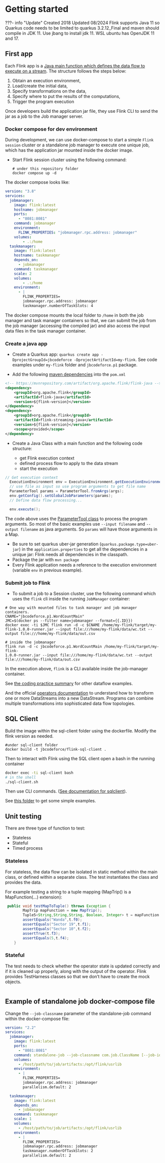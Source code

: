 # Getting started

???- info "Update"
    Created 2018 Updated 08/2024
    Flink supports Java 11 so Quarkus code needs to be limited to quarkus 3.2.12_Final and maven should compile in JDK 11.
    Use jbang to install jdk 11. WSL ubuntu has OpenJDK 11 and 17.

## First app

Each Flink app is a [Java main function which defines the data flow to execute on a stream](https://ci.apache.org/projects/flink/flink-docs-release-1.19/dev/datastream_api.html#anatomy-of-a-flink-program). The structure follows the steps below:

1. Obtain an execution environment,
1. Load/create the initial data,
1. Specify transformations on the data,
1. Specify where to put the results of the computations,
1. Trigger the program execution


Once developers build the application jar file, they use Flink CLI to send the jar as a job to the Job manager server. 

### Docker compose for dev environment

During development, we can use docker-compose to start a simple `Flink session` cluster or a standalone job manager to execute one unique job, which has the application jar mounted inside the docker image.

* Start Flink session cluster using the following command: 

  ```shell
  # under this repository folder
  docker compose up -d
  ```

The docker compose looks like:

```yaml
version: "3.8"
services:
  jobmanager:
    image: flink:latest
    hostname: jobmanager
    ports:
      - "8081:8081"
    command: jobmanager
    environment:
      FLINK_PROPERTIES: "jobmanager.rpc.address: jobmanager"
    volumes:  
        - .:/home
  taskmanager:
    image: flink:latest 
    hostname: taskmanager
    depends_on:
      - jobmanager
    command: taskmanager
    scale: 2
    volumes:
        - .:/home
    environment:
      - |
        FLINK_PROPERTIES=
        jobmanager.rpc.address: jobmanager
        taskmanager.numberOfTaskSlots: 4
```

The docker compose mounts the local folder to `/home` in both the job manager and task manager containers so that, we can submit the job from the job manager (accessing the compiled jar) and also access the input data files in the task manager container.

### Create a java app

* Create a Quarkus app: `quarkus create app -DprojectGroupId=jbcodeforce -DprojectArtifactId=my-flink`. See code examples under `my-flink` folder and `jbcodeforce.p1` package.

* Add the following [maven dependencies](https://mvnrepository.com/artifact/org.apache.flink) into the `pom.xml`

```xml
<!-- https://mvnrepository.com/artifact/org.apache.flink/flink-java -->
<dependency>
    <groupId>org.apache.flink</groupId>
    <artifactId>flink-java</artifactId>
    <version>${flink-version}</version>
</dependency>
<dependency>
    <groupId>org.apache.flink</groupId>
    <artifactId>flink-streaming-java</artifactId>
    <version>${flink-version}</version>
    <scope>provided</scope>
</dependency>
```

* Create a Java Class with a main function and the following code structure:

    * get Flink execution context
    * defined process flow to apply to the data stream
    * start the execution

```java
// Get execution context
  ExecutionEnvironment env = ExecutionEnvironment.getExecutionEnvironment();
  // use file as input so use program arguments to get file name
  ParameterTool params = ParameterTool.fromArgs(args);
  env.getConfig().setGlobalJobParameters(params);
  // Define data flow processing...

  env.execute();
```

The code above uses the [ParameterTool  class](https://ci.apache.org/projects/flink/flink-docs-stable/api/java/org/apache/flink/api/java/utils/ParameterTool.html) to process the program arguments. 
So most of the basic examples use `--input filename` and `--output filename` as java arguments. So `params` will have those arguments in a Map. 

* Be sure to set quarkus uber-jar generation (`quarkus.package.type=uber-jar`) in the `application.properties` to get all the dependencies in a unique jar: Flink needs all dependencies in the classpath.
* Package the jar with `mvn package`
* Every Flink application needs a reference to the execution environment (variable `env` in previous example). 

### Submit job to Flink

* To submit a job to a Session cluster, use the following command which uses the `flink` cli inside the running `JobManager` container:

```shell
# One way with mounted files to task manager and job manager containers.
CNAME="jbcodeforce.p1.WordCountMain"
JMC=$(docker ps --filter name=jobmanager --format={{.ID}})
docker exec -ti $JMC flink run -d -c $CNAME /home/my-flink/target/my-flink-1.0.0-runner.jar --input file:///home/my-flink/data/wc.txt --output file:///home/my-flink/data/out.csv 

# inside the jobmanager
flink run -d -c jbcodeforce.p1.WordCountMain /home/my-flink/target/my-flink-
1.0.0-runner.jar --input file:///home/my-flink/data/wc.txt --output file:///home/my-flink/data/out.csv
```

In the execution above, `flink` is a CLI available inside the job-manager container.

See [the coding practice summary](./programming.md) for other dataflow examples.

And the official [operators documentation](https://ci.apache.org/projects/flink/flink-docs-stable/dev/stream/operators/) to understand how to transform one or more DataStreams into a new DataStream. Programs can combine multiple transformations into sophisticated data flow topologies.

## SQL Client

Build the image within the sql-client folder using the dockerfile. Modify the flink version as needed.

```shell
#under sql-client folder
docker build -t jbcodeforce/flink-sql-client .
```

Then to interact with Flink using the SQL client open a bash in the running container

```sh
docker exec -ti sql-client bash
# in the shell
./sql-client.sh
```

Then use CLI commands. ([See documentation for sqlclient](https://nightlies.apache.org/flink/flink-docs-release-1.19/docs/dev/table/sqlclient/)).

See [this folder](https://github.com/jbcodeforce/flink-studies/tree/master/flink-sql-demo/basic-sql) to get some simple examples.

## Unit testing

There are three type of function to test:

* Stateless
* Stateful
* Timed process

### Stateless

For stateless, the data flow can be isolated in static method within the main class, 
or defined within a separate class. The test instantiates the class and provides the data.

For example testing a string to a tuple mapping (MapTrip() is a MapFunction(...) extension):

```java
 public void testMapToTuple() throws Exception {
        MapTrip mapFunction = new MapTrip();
        Tuple5<String,String,String, Boolean, Integer> t = mapFunction.map("id_4214,PB7526,Sedan,Wanda,yes,Sector 19,Sector 10,5");
        assertEquals("Wanda",t.f0);
        assertEquals("Sector 19",t.f1);
        assertEquals("Sector 10",t.f2);
        assertTrue(t.f3);
        assertEquals(5,t.f4);
    }
```

### Stateful

The test needs to check whether the operator state is updated correctly and if it is cleaned up properly,
 along with the output of the operator.
Flink provides TestHarness classes so that we don’t have to create the mock objects.

```java
```

## Example of standalone job docker-compose file

Change the `--job-classname` parameter of the standalone-job command within the docker-compose file:

```yaml
version: "2.2"
services:
  jobmanager:
    image: flink:latest
    ports:
      - "8081:8081"
    command: standalone-job --job-classname com.job.ClassName [--job-id <job id>] [--fromSavepoint /path/to/savepoint [--allowNonRestoredState]] [job arguments]
    volumes:
      - /host/path/to/job/artifacts:/opt/flink/usrlib
    environment:
      - |
        FLINK_PROPERTIES=
        jobmanager.rpc.address: jobmanager
        parallelism.default: 2

  taskmanager:
    image: flink:latest
    depends_on:
      - jobmanager
    command: taskmanager
    scale: 1
    volumes:
      - /host/path/to/job/artifacts:/opt/flink/usrlib
    environment:
      - |
        FLINK_PROPERTIES=
        jobmanager.rpc.address: jobmanager
        taskmanager.numberOfTaskSlots: 2
        parallelism.default: 2
```
